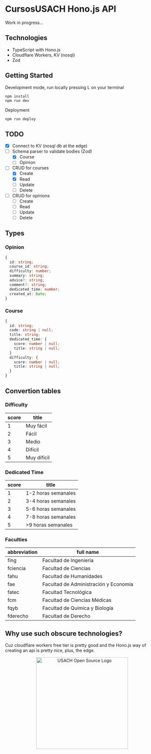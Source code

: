 # CursosUSACH Hono.js API

Work in progress...

## Technologies

- TypeScript with Hono.js
- Cloudflare Workers, KV (nosql)
- Zod

## Getting Started

Development mode, run locally pressing L on your terminal

```bash
npm install
npm run dev
```

Deployment

```
npm run deploy
```

## TODO
- [X] Connect to KV (nosql db at the edge)
- [ ] Schema parser to validate bodies (Zod)
  - [X] Course
  - [ ] Opinion
- [ ] CRUD for courses
  - [X] Create
  - [X] Read
  - [ ] Update
  - [ ] Delete
- [ ] CRUD for opinions
  - [ ] Create
  - [ ] Read
  - [ ] Update
  - [ ] Delete

## Types

### Opinion

```typescript
{
  id: string;
  course_id: string;
  difficulty: number;
  summary: string;
  advice?: string;
  comment?: string;
  dedicated_time: number;
  created_at: Date;
}
```

### Course

```typescript
{
  id: string;
  code: string | null;
  title: string;
  dedicated_time: {
    score: number | null;
    title: string | null;
  }
  difficulty: {
    score: number | null;
    title: string | null;
  }
}
```

## Convertion tables

### Difficulty

| score | title |
| ----------- | ----------- |
| 1 | Muy fácil |
| 2 | Fácil |
| 3 | Medio |
| 4 | Difícil |
| 5 | Muy difícil |

### Dedicated Time

| score | title |
| ----------- | ----------- |
| 1 | 1-2 horas semanales |
| 2 | 3-4 horas semanales  |
| 3 | 5-6 horas semanales |
| 4 | 7-8 horas semanales |
| 5 | >9 horas semanales |

### Faculties

| abbreviation | full name |
| ----------- | ----------- |
| fing | Facultad de Ingeniería |
| fciencia | Facultad de Ciencias |
| fahu | Facultad de Humanidades |
| fae | Facultad de Administración y Economía |
| fatec | Facultad Tecnológica |
| fcm | Facultad de Ciencias Médicas |
| fqyb | Facultad de Química y Biología |
| fderecho | Facultad de Derecho |

## Why use such obscure technologies?

Cuz cloudflare workers free tier is pretty good and the Hono.js way of creating an api is pretty nice, plus, the edge.

<p align="center"><img width="300" src="https://pbs.twimg.com/media/FnAgPUzX0AAAA_N?format=jpg&name=large" alt="USACH Open Source Logo"></p>
